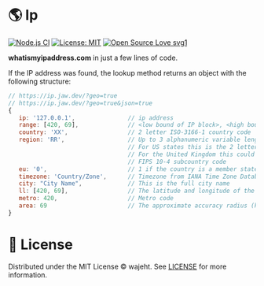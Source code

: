 # 🌎 Ip

[![Node.js CI](https://github.com/wajeht/ip/actions/workflows/ci.yml/badge.svg?branch=main)](https://github.com/wajeht/ip/actions/workflows/ci.yml) [![License: MIT](https://img.shields.io/badge/License-MIT-blue.svg)](https://github.com/wajeht/ip/blob/main/LICENSE) [![Open Source Love svg1](https://badges.frapsoft.com/os/v1/open-source.svg?v=103)](https://github.com/wajeht/ip)

**whatismyipaddress.com** in just a few lines of code.

If the IP address was found, the lookup method returns an object with the following structure:

```javascript
// https://ip.jaw.dev/?geo=true
// https://ip.jaw.dev/?geo=true&json=true
{
   ip: '127.0.0.1',               // ip address
   range: [420, 69],              // <low bound of IP block>, <high bound of IP block>
   country: 'XX',                 // 2 letter ISO-3166-1 country code
   region: 'RR',                  // Up to 3 alphanumeric variable length characters as ISO 3166-2 code
                                  // For US states this is the 2 letter state
                                  // For the United Kingdom this could be ENG as a country like “England
                                  // FIPS 10-4 subcountry code
   eu: '0',                       // 1 if the country is a member state of the European Union, 0 otherwise.
   timezone: 'Country/Zone',      // Timezone from IANA Time Zone Database
   city: "City Name",             // This is the full city name
   ll: [420, 69],                 // The latitude and longitude of the city
   metro: 420,                    // Metro code
   area: 69                       // The approximate accuracy radius (km), around the latitude and longitude
}
```

# 📜 License

Distributed under the MIT License © wajeht. See [LICENSE](./LICENSE) for more information.
